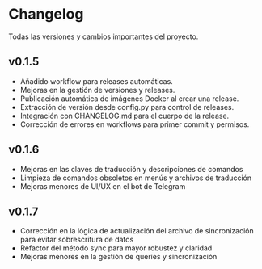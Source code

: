 # Changelog

Todas las versiones y cambios importantes del proyecto.

## v0.1.5
- Añadido workflow para releases automáticas.
- Mejoras en la gestión de versiones y releases.
- Publicación automática de imágenes Docker al crear una release.
- Extracción de versión desde config.py para control de releases.
- Integración con CHANGELOG.md para el cuerpo de la release.
- Corrección de errores en workflows para primer commit y permisos.

## v0.1.6
- Mejoras en las claves de traducción y descripciones de comandos
- Limpieza de comandos obsoletos en menús y archivos de traducción
- Mejoras menores de UI/UX en el bot de Telegram

## v0.1.7
- Corrección en la lógica de actualización del archivo de sincronización para evitar sobrescritura de datos
- Refactor del método sync para mayor robustez y claridad
- Mejoras menores en la gestión de queries y sincronización


